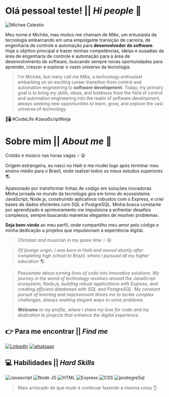 # Olá pessoal teste! || *Hi people* 👋

![Michee Celestin](https://github.com/Michee27/Michee27/assets/140012117/6d0a2f9d-7278-4a36-910c-f785e63e19a9)



Meu nome é Michée, mas muitos me chamam de *Mike*, um entusiasta da tecnologia embarcando em uma empolgante transição de carreira, de engenharia de controle e automação para **desenvolvedor de software**. Hoje o objrtivo principal é trazer minhas competências, ideias e ousadias da área de engenharia de controle e automação para a área de desenvolvimento de software, buscando sempre novas oportunidades para aprender, crescer e explorar o vasto universo da tecnologia.

> I'm Michée, but many call me *Mike*, a technology enthusiast embarking on an exciting career transition from control and automation engineering to **software development**. Today, my primary goal is to bring my skills, ideas, and boldness from the field of control and automation engineering into the realm of software development, always seeking new opportunities to learn, grow, and explore the vast universe of technology.

🚀🖥️ #CodeLife #JavaScriptNinja

# Sobre mim || *About me* :man:

Cristão e músico nas horas vagas :notes: :stuck_out_tongue_winking_eye:

Origem estrangeira, eu nasci no Haiti e me mudei logo após terminar meu ensino médio para o Brasil, onde realizei todos os meus estudos superiores :earth_americas:

Apaixonado por transformar linhas de código em soluções inovadoras. Minha jornada no mundo da tecnologia gira em torno do ecossistema JavaScript, Node.js, construindo aplicativos robustos com o Express, e criei bases de dados eficientes com SQL e PostgreSQL. Minha busca constante por aprendizado e aprimoramento me impulsiona a enfrentar desafios complexos, sempre buscando maneiras elegantes de resolver problemas. 

**Seja bem-vindo** ao meu perfil, onde compartilho meu amor pelo código e minha dedicação a projetos que impulsionam a experiência digital. 


> *Christian and musician in my spare time* :notes: :stuck_out_tongue_winking_eye:

> *Of foreign origin, I was born in Haiti and moved shortly after completing high school to Brazil, where I pursued all my higher education* :earth_americas:

> *Passionate about turning lines of code into innovative solutions. My journey in the world of technology revolves around the JavaScript ecosystem, Node.js, building robust applications with Express, and creating efficient databases with SQL and PostgreSQL. My constant pursuit of learning and improvement drives me to tackle complex challenges, always seeking elegant ways to solve problems.*

>***Welcome** to my profile, where I share my love for code and my dedication to projects that enhance the digital experience.*



## :point_right: Para me encontrar || *Find me*
[![LinkedIn](https://img.shields.io/badge/LinkedIn-0077B5?style=for-the-badge&logo=linkedin&logoColor=white)](https://www.linkedin.com/in/micheecelestin/)
[![whatsaap](https://img.shields.io/badge/WhatsApp-25D366?style=for-the-badge&logo=whatsapp&logoColor=white)](https://wa.me/5547997768422)

## :computer: Habilidades || *Hard Skills*
![Javascript](https://img.shields.io/badge/JavaScript-323330?style=for-the-badge&logo=javascript&logoColor=F7DF1E)
![Node JS](https://img.shields.io/badge/Node%20js-339933?style=for-the-badge&logo=nodedotjs&logoColor=white)
![HTML](https://img.shields.io/badge/HTML5-E34F26?style=for-the-badge&logo=html5&logoColor=white)
![Express](https://img.shields.io/badge/Express%20js-000000?style=for-the-badge&logo=express&logoColor=white)
![CSS](https://img.shields.io/badge/CSS3-1572B6?style=for-the-badge&logo=css3&logoColor=white)
![postegreSql](https://img.shields.io/badge/PostgreSQL-316192?style=for-the-badge&logo=postgresql&logoColor=whit)

> Mais arriscado do que mudr é continuar fazendo a mesma coisa :ok_hand:

